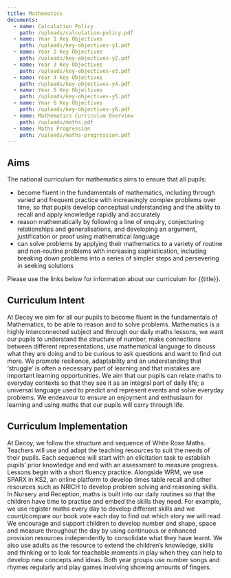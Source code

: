 ```yaml
---
title: Mathematics
documents:
  - name: Calculation Policy
    path: /uploads/calculation-policy.pdf
  - name: Year 1 Key Objectives
    path: /uploads/key-objectives-y1.pdf
  - name: Year 2 Key Objectives
    path: /uploads/key-objectives-y2.pdf
  - name: Year 3 Key Objectives
    path: /uploads/key-objectives-y3.pdf
  - name: Year 4 Key Objectives
    path: /uploads/key-objectives-y4.pdf
  - name: Year 5 Key Objectives
    path: /uploads/key-objectives-y5.pdf
  - name: Year 6 Key Objectives
    path: /uploads/key-objectives-y6.pdf
  - name: Mathematics Curriculum Overview
    path: /uploads/maths.pdf
  - name: Maths Progression
    path: /uploads/maths-progression.pdf
---
```

## Aims

The national curriculum for mathematics aims to ensure that all pupils:

- become fluent in the fundamentals of mathematics, including through varied and frequent practice with increasingly complex problems over time, so that pupils develop conceptual understanding and the ability to recall and apply knowledge rapidly and accurately
- reason mathematically by following a line of enquiry, conjecturing relationships and generalisations, and developing an argument, justification or proof using mathematical language
- can solve problems by applying their mathematics to a variety of routine and non-routine problems with increasing sophistication, including breaking down problems into a series of simpler steps and persevering in seeking solutions

Please use the links below for information about our curriculum for {{title}}.

## Curriculum Intent


At Decoy we aim for all our pupils to become fluent in the fundamentals of Mathematics, to be able to reason and to solve problems. Mathematics is a highly interconnected subject and through our daily maths lessons, we want our pupils to understand the structure of number, make connections between different representations, use mathematical language to discuss what they are doing and to be curious to ask questions and want to find out more.
We promote resilience, adaptability and an understanding that ‘struggle’ is often a necessary part of learning and that mistakes are important learning opportunities. We aim that our pupils can relate maths to everyday contexts so that they see it as an integral part of daily life; a universal language used to predict and represent events and solve everyday problems. We endeavour to ensure an enjoyment and enthusiasm for learning and using maths that our pupils will carry through life. 


## Curriculum Implementation

At Decoy, we follow the structure and sequence of White Rose Maths. Teachers will use and adapt the teaching resources to suit the needs of their pupils. Each sequence will start with an elicitation task to establish pupils’ prior knowledge and end with an assessment to measure progress. Lessons begin with a short fluency practice. Alongside WRM, we use SPARX in KS2, an online platform to develop times table recall and other resources such as NRICH to develop problem solving and reasoning skills.
In Nursery and Reception, maths is built into our daily routines so that the children have time to practise and embed the skills they need. For example, we use register maths every day to develop different skills and we count/compare our book vote each day to find out which story we will read. We encourage and support children to develop number and shape, space and measure throughout the day by using continuous or enhanced provision resources independently to consolidate what they have learnt. We also use adults as the resource to extend the children’s knowledge, skills and thinking or to look for teachable moments in play when they can help to develop new concepts and ideas. Both year groups use number songs and rhymes regularly and play games involving showing amounts of fingers. 
